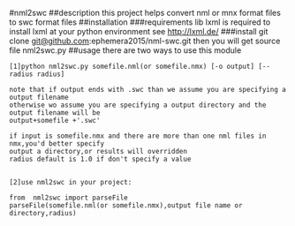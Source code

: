 #nml2swc
##description
this project helps convert nml or mnx format files to swc format files
##installation
###requirements
    lib lxml is required
    to install lxml at your python environment see  http://lxml.de/
###install
    git clone git@github.com:ephemera2015/nml-swc.git
    then you will get source file nml2swc.py
##usage
    there are two ways to use this module
    
    [1]python nml2swc.py somefile.nml(or somefile.nmx) [-o output] [--radius radius]
    
    note that if output ends with .swc than we assume you are specifying a output filename
    otherwise wo assume you are specifying a output directory and the output filename will be 
    output+somefile +'.swc'
    
    if input is somefile.nmx and there are more than one nml files in nmx,you'd better specify
    output a directory,or results will overridden
    radius default is 1.0 if don't specify a value
    
    
    [2]use nml2swc in your project:
    
    from  nml2swc import parseFile
    parseFile(somefile.nml(or somefile.nmx),output file name or directory,radius)
